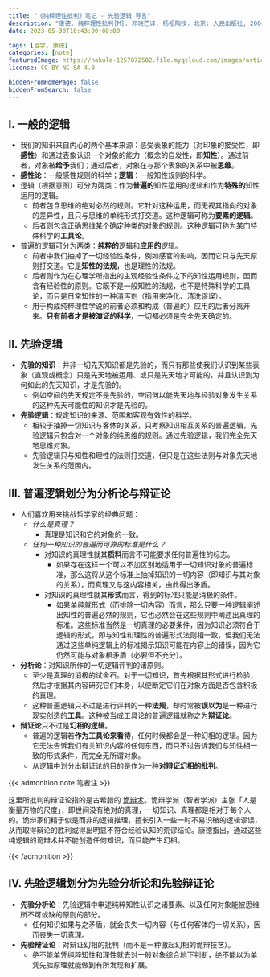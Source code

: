 ```yaml
---
title: "《纯粹理性批判》笔记 - 先验逻辑 导言"
description: "康德. 纯粹理性批判[M]. 邓晓芒译, 杨祖陶校. 北京: 人民出版社, 2004."
date: 2023-05-30T10:43:00+08:00

tags: [哲学, 康德]
categories: [note]
featuredImage: https://hakula-1257872502.file.myqcloud.com/images/article-covers/critique-of-pure-reason.webp
license: CC BY-NC-SA 4.0

hiddenFromHomePage: false
hiddenFromSearch: false
---
```


<!--more-->

## I. 一般的逻辑

- 我们的知识来自内心的两个基本来源：感受表象的能力（对印象的接受性，即**感性**）和通过表象认识一个对象的能力（概念的自发性，即**知性**）。通过前者，对象被**给予**我们；通过后者，对象在与那个表象的关系中被**思维**。
- **感性论**：一般感性规则的科学；**逻辑**：一般知性规则的科学。
- 逻辑（根据意图）可分为两类：作为**普遍的**知性运用的逻辑和作为**特殊的**知性运用的逻辑。
  - 前者包含思维的绝对必然的规则。它针对这种运用，而无视其指向的对象的差异性，且只与思维的单纯形式打交道。这种逻辑可称为**要素的逻辑**。
  - 后者则包含正确思维某个确定种类的对象的规则。这种逻辑可称为某门特殊科学的**工具论**。
- 普遍的逻辑可分为两类：**纯粹的**逻辑和**应用的**逻辑。
  - 前者中我们抽掉了一切经验性条件，例如感官的影响，因而它只与先天原则打交道。它是**知性的法规**，也是理性的法规。
  - 后者则作为在心理学所指出的主观经验性条件之下的知性运用规则，因而含有经验性的原则。它既不是一般知性的法规，也不是特殊科学的工具论，而只是日常知性的一种清泻剂（指用来净化、清洗谬误）。
  - 用于构成纯粹理性学说的前者必须和构成（普遍的）应用的后者分离开来。**只有前者才是被演证的科学**，一切都必须是完全先天确定的。

## II. 先验逻辑

- **先验的知识**：并非一切先天知识都是先验的，而只有那些使我们认识到某些表象（直观或概念）只是先天地被运用、或只是先天地才可能的，并且认识到为何如此的先天知识，才是先验的。
  - 例如空间的先天规定不是先验的，空间何以能先天地与经验对象发生关系的这种先天可能性的知识才是先验的。
- **先验逻辑**：规定知识的来源、范围和客观有效性的科学。
  - 相较于抽掉一切知识与客体的关系，只考察知识相互关系的普遍逻辑，先验逻辑只包含对一个对象的纯思维的规则。通过先验逻辑，我们完全先天地思维对象。
  - 先验逻辑只与知性和理性的法则打交道，但只是在这些法则与对象先天地发生关系的范围内。

## III. 普遍逻辑划分为分析论与辩证论

- 人们喜欢用来挑战哲学家的经典问题：
  - *什么是真理？*
    - 真理是知识和它的对象的一致。
  - *任何一种知识的普遍而可靠的标准是什么？*
    - 对知识的真理性就其**质料**而言不可能要求任何普遍性的标志。
      - 如果存在这样一个可以不加区别地适用于一切知识对象的普遍标准，那么这将从这个标准上抽掉知识的一切内容（即知识与其对象的关系），而真理又与这内容相关，由此得出矛盾。
    - 对知识的真理性就其**形式**而言，得到的标准只能是消极的条件。
      - 如果单纯就形式（而排除一切内容）而言，那么只要一种逻辑阐述出知性的普遍必然的规则，它也必然会在这些规则中阐述出真理的标准。这些标准当然是一切真理的必要条件，因为知识必须符合于逻辑的形式，即与知性和理性的普遍形式法则相一致，但我们无法通过这些单纯逻辑上的标准揭示知识可能在内容上的错误，因为它仍然可能与对象相矛盾（必要但不充分）。
- **分析论**：对知识所作的一切逻辑评判的诸原则。
  - 至少是真理的消极的试金石。对于一切知识，首先根据其形式进行检验，然后才根据其内容研究它们本身，以便断定它们在对象方面是否包含积极的真理。
  - 这种普遍逻辑只不过是进行评判的一种**法规**，却时常被**误以为**是一种进行现实创造的**工具**。这种被当成工具论的普遍逻辑就称之为**辩证论**。
- **辩证论**只不过是**幻相的逻辑**。
  - 普遍的逻辑若**作为工具论来看待**，任何时候都会是一种幻相的逻辑。因为它无法告诉我们有关知识内容的任何东西，而只不过告诉我们与知性相一致的形式条件，而完全无所谓对象。
  - 从逻辑中划分出辩证论的目的是作为一种**对辩证幻相的批判**。

{{< admonition note 笔者注 >}}

这里所批判的辩证论指的是古希腊的 [诡辩术][sophist-wiki]。诡辩学派（智者学派）主张「人是衡量万物的尺度」，即世间没有绝对的真理，一切知识、真理都是相对于每个人的。诡辩家们精于似是而非的逻辑推理，擅长引入一些一时不易识破的逻辑谬误，从而取得辩论的胜利或得出明显不符合经验认知的荒谬结论。康德指出，通过这些纯逻辑的诡辩术并不能创造任何知识，而只能产生幻相。

[sophist-wiki]: https://en.wikipedia.org/wiki/Sophist

{{< /admonition >}}

## IV. 先验逻辑划分为先验分析论和先验辩证论

- **先验分析论**：先验逻辑中申述纯粹知性认识之诸要素、以及任何对象能被思维所不可或缺的原则的部分。
  - 任何知识如果与之矛盾，就会丧失一切内容（与任何客体的一切关系），因而丧失一切真理。
- **先验辩证论**：对辩证幻相的批判（而不是一种激起幻相的诡辩技艺）。
  - 绝不能单凭纯粹知性和理性就去对一般对象综合地下判断，绝不能以为单凭先验原理就能做到有所发现和扩展。

